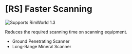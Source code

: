 # [RS] Faster Scanning

![Supports RimWorld 1.3](https://img.shields.io/static/v1?label=RimWorld&message=1.3&color=orange&style=flat-square)

Reduces the required scanning time on scanning equipment.

- Ground Penetrating Scanner
- Long-Range Mineral Scanner
